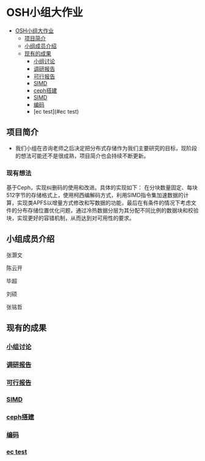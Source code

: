 # OSH小组大作业

- [OSH小组大作业](#osh小组大作业)
    - [项目简介](#项目简介)
    - [小组成员介绍](#小组成员介绍)
    - [现有的成果](#现有的成果)
        - [小组讨论](#小组讨论)
        - [调研报告](#调研报告)
        - [可行报告](#可行报告)
        - [SIMD](#SIMD)
        - [ceph搭建](#ceph搭建)
        - [SIMD](#SIMD)
        - [编码](#编码)
        - [ec test](#ec test)
        
## 项目简介
- 我们小组在咨询老师之后决定把分布式存储作为我们主要研究的目标，现阶段的想法可能还不是很成熟，项目简介也会持续不断更新。
### 现有想法
基于Ceph，实现纠删码的使用和改进。具体的实现如下：
在分块数量固定、每块512字节的存储格式上，使用柯西编解码方式，利用SIMD指令集加速数据的计算，实现类APFS以增量方式修改和写数据的功能，最后在有条件的情况下考虑文件的分布存储位置优化问题，通过冷热数据分层为其分配不同比例的数据块和校验块，实现更好的容错机制，从而达到对可用性的要求。
## 小组成员介绍

张灏文

陈云开

毕超

刘硕

张铭哲

## 现有的成果

### [小组讨论](https://github.com/OSH-2019/x-Distributed-System-based-on-ceph/tree/master/discussions)

### [调研报告](https://github.com/OSH-2019/x-Distributed-System-based-on-ceph/blob/master/docs/research.md)
### [可行报告](https://github.com/OSH-2019/x-Erasure-Code-Improvement-based-on-ceph-/blob/master/docs/feasibility.md)

### [SIMD](https://github.com/OSH-2019/x-Erasure-Code-Improvement-based-on-ceph/tree/master/docs/SIMD)
### [ceph搭建](https://github.com/OSH-2019/x-Erasure-Code-Improvement-based-on-ceph/tree/master/docs/ceph%20install)
### [编码](https://github.com/OSH-2019/x-Erasure-Code-Improvement-based-on-ceph/tree/master/docs/interface_plugin)
### [ec test](https://github.com/OSH-2019/x-Erasure-Code-Improvement-based-on-ceph/tree/master/docs/ceph-erasure-code-test)
